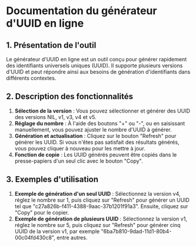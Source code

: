 # Documentation du générateur d'UUID en ligne

## 1. Présentation de l'outil

Le générateur d'UUID en ligne est un outil conçu pour générer rapidement des identifiants universels uniques (UUID). Il supporte plusieurs versions d'UUID et peut répondre ainsi aux besoins de génération d'identifiants dans différents contextes.

## 2. Description des fonctionnalités

  1. **Sélection de la version** : Vous pouvez sélectionner et générer des UUID des versions NIL, v1, v3, v4 et v5.
  2. **Réglage du nombre** : À l'aide des boutons "+" ou "-", ou en saisissant manuellement, vous pouvez ajuster le nombre d'UUID à générer.
  3. **Génération et actualisation** : Cliquez sur le bouton "Refresh" pour générer les UUID. Si vous n'êtes pas satisfait des résultats générés, vous pouvez cliquer à nouveau pour les mettre à jour.
  4. **Fonction de copie** : Les UUID générés peuvent être copiés dans le presse-papiers d'un seul clic avec le bouton "Copy".

## 3. Exemples d'utilisation

  1. **Exemple de génération d'un seul UUID** : Sélectionnez la version v4, réglez le nombre sur 1, puis cliquez sur "Refresh" pour générer un UUID tel que "c27a826b-f411-4388-9aac-37b1201f91a3". Ensuite, cliquez sur "Copy" pour le copier.
  2. **Exemple de génération de plusieurs UUID** : Sélectionnez la version v1, réglez le nombre sur 5, puis cliquez sur "Refresh" pour générer cinq UUID de la version v1, par exemple "6ba7b810-9dad-11d1-80b4-00c04fd430c8", entre autres.